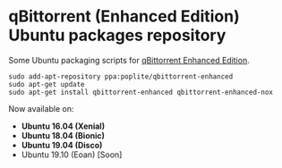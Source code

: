qBittorrent (Enhanced Edition) Ubuntu packages repository
======

Some Ubuntu packaging scripts for [qBittorrent Enhanced Edition](https://github.com/c0re100/qBittorrent-Enhanced-Edition/).

```
sudo add-apt-repository ppa:poplite/qbittorrent-enhanced
sudo apt-get update
sudo apt-get install qbittorrent-enhanced qbittorrent-enhanced-nox
```

Now available on:

* **Ubuntu 16.04 (Xenial)**
* **Ubuntu 18.04 (Bionic)**
* **Ubuntu 19.04 (Disco)**
* Ubuntu 19.10 (Eoan) [Soon]

